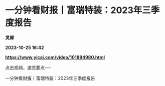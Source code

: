 # 一分钟看财报丨富瑞特装：2023年三季度报告
**灵犀**

**2023-10-25 16:42**

**https://www.yicai.com/video/101884980.html**

点击视频，速览要点──

一分钟看财报丨富瑞特装：2023年三季度报告